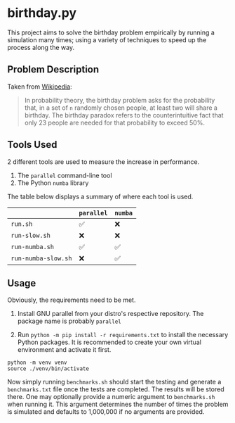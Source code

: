 # birthday.py
This project aims to solve the birthday problem empirically
by running a simulation many times; using a variety of
techniques to speed up the process along the way.

## Problem Description
Taken from [Wikipedia](https://en.wikipedia.org/wiki/Birthday_problem):

> In probability theory, the birthday problem asks for the probability that,
> in a set of `n` randomly chosen people, at least two will share a birthday.
> The birthday paradox refers to the counterintuitive fact that only 23
> people are needed for that probability to exceed 50%.

## Tools Used
2 different tools are used to measure the increase in performance.

1. The `parallel` command-line tool
2. The Python `numba` library

The table below displays a summary of where each tool is used.

|                     | `parallel`         | `numba`            |
|---------------------|--------------------|--------------------|
| `run.sh`            | :white_check_mark: | :x:                |
| `run-slow.sh`       | :x:                | :x:                |
| `run-numba.sh`      | :white_check_mark: | :white_check_mark: |
| `run-numba-slow.sh` | :x:                | :white_check_mark: |

## Usage
Obviously, the requirements need to be met.

1. Install GNU parallel from your distro's respective repository. The package name
is probably `parallel`

2. Run `python -m pip install -r requirements.txt` to install the necessary Python packages.
It is recommended to create your own virtual environment and activate it first.

```
python -m venv venv
source ./venv/bin/activate
```

Now simply running `benchmarks.sh` should start the testing and generate a `benchmarks.txt`
file once the tests are completed. The results will be stored there. One may optionally
provide a numeric argument to `benchmarks.sh` when running it. This argument determines
the number of times the problem is simulated and defaults to 1,000,000 if no arguments are
provided.

